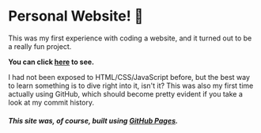 # Personal Website! :clap:
This was my first experience with coding a website, and it turned out to be a really fun project.

**You can click [here](https://selinhekimgil.github.io/) to see.** 

I had not been exposed to HTML/CSS/JavaScript before, but the best way to learn something is to dive right into it, isn't it?
This was also my first time actually using GitHub, which should become pretty evident if you take a look at my commit history.

##### This site was, of course, built using [GitHub Pages](https://pages.github.com/).
